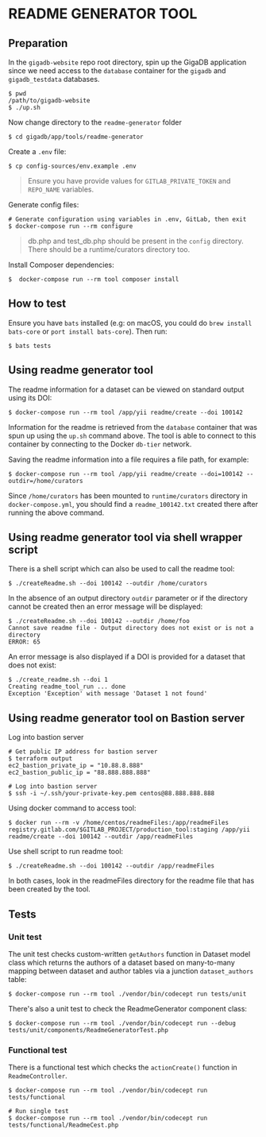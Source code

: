 # README GENERATOR TOOL

## Preparation

In the `gigadb-website` repo root directory, spin up the GigaDB application
since we need access to the `database` container for the `gigadb` and 
`gigadb_testdata` databases.
```
$ pwd
/path/to/gigadb-website
$ ./up.sh
```

Now change directory to the `readme-generator` folder
```
$ cd gigadb/app/tools/readme-generator
```

Create a `.env` file:
```
$ cp config-sources/env.example .env
```
> Ensure you have provide values for `GITLAB_PRIVATE_TOKEN` and `REPO_NAME`
> variables.

Generate config files:
```
# Generate configuration using variables in .env, GitLab, then exit
$ docker-compose run --rm configure
```
> db.php and test_db.php should be present in the `config` directory. There 
> should be a runtime/curators directory too.

Install Composer dependencies:
```
$  docker-compose run --rm tool composer install 
```

## How to test

Ensure you have `bats` installed (e.g: on macOS, you could do `brew install bats-core`
or `port install bats-core`). Then run:
```
$ bats tests
```


## Using readme generator tool

The readme information for a dataset can be viewed on standard output using its
DOI:
```
$ docker-compose run --rm tool /app/yii readme/create --doi 100142
```

Information for the readme is retrieved from the `database` container that was
spun up using the `up.sh` command above. The tool is able to connect to this
container by connecting to the Docker `db-tier` network.

Saving the readme information into a file requires a file path, for example:
```
$ docker-compose run --rm tool /app/yii readme/create --doi=100142 --outdir=/home/curators
```
Since `/home/curators` has been mounted to `runtime/curators` directory in
`docker-compose.yml`, you should find a `readme_100142.txt` created there after
running the above command.

## Using readme generator tool via shell wrapper script 

There is a shell script which can also be used to call the readme tool:
```
$ ./createReadme.sh --doi 100142 --outdir /home/curators
```

In the absence of an output directory `outdir` parameter or if the directory
cannot be created then an error message will be displayed:
```
$ ./createReadme.sh --doi 100142 --outdir /home/foo
Cannot save readme file - Output directory does not exist or is not a directory
ERROR: 65
```

An error message is also displayed if a DOI is provided for a dataset that does 
not exist:
```
$ ./create_readme.sh --doi 1
Creating readme_tool_run ... done
Exception 'Exception' with message 'Dataset 1 not found'
```

## Using readme generator tool on Bastion server

Log into bastion server
```
# Get public IP address for bastion server
$ terraform output
ec2_bastion_private_ip = "10.88.8.888"
ec2_bastion_public_ip = "88.888.888.888"

# Log into bastion server
$ ssh -i ~/.ssh/your-private-key.pem centos@88.888.888.888
```

Using docker command to access tool:
```
$ docker run --rm -v /home/centos/readmeFiles:/app/readmeFiles registry.gitlab.com/$GITLAB_PROJECT/production_tool:staging /app/yii readme/create --doi 100142 --outdir /app/readmeFiles
```

Use shell script to run readme tool:
```
$ ./createReadme.sh --doi 100142 --outdir /app/readmeFiles
```

In both cases, look in the readmeFiles directory for the readme file that has
been created by the tool.

## Tests

### Unit test

The unit test checks custom-written `getAuthors` function in Dataset model class 
which returns the authors of a dataset based on many-to-many mapping between 
dataset and author tables via a junction `dataset_authors` table:
```
$ docker-compose run --rm tool ./vendor/bin/codecept run tests/unit
```

There's also a unit test to check the ReadmeGenerator component class:
```
$ docker-compose run --rm tool ./vendor/bin/codecept run --debug tests/unit/components/ReadmeGeneratorTest.php
```

### Functional test

There is a functional test which checks the `actionCreate()` function in 
`ReadmeController`.
```
$ docker-compose run --rm tool ./vendor/bin/codecept run tests/functional

# Run single test
$ docker-compose run --rm tool ./vendor/bin/codecept run tests/functional/ReadmeCest.php
```
